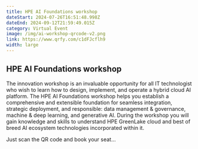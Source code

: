 ```yaml
---
title: HPE AI Foundations workshop
dateStart: 2024-07-26T16:51:48.998Z
dateEnd: 2024-09-12T21:59:49.015Z
category: Virtual Event
image: /img/ai-workshop-qrcode-v2.png
link: https://www.qrfy.com/c1dFJcflh9
width: large
---
```

## HPE AI Foundations workshop

The innovation workshop is an invaluable opportunity for all IT technologist who wish to learn how to design, implement, and operate a hybrid cloud AI platform. The HPE AI Foundations workshop helps you establish a comprehensive and extensible foundation for seamless integration, strategic deployment, and responsible: data management & governance, machine & deep learning, and generative AI. During the workshop you will gain knowledge and skills to understand HPE GreenLake cloud and best of breed AI ecosystem technologies incorporated within it.

Just scan the QR code and book your seat…

